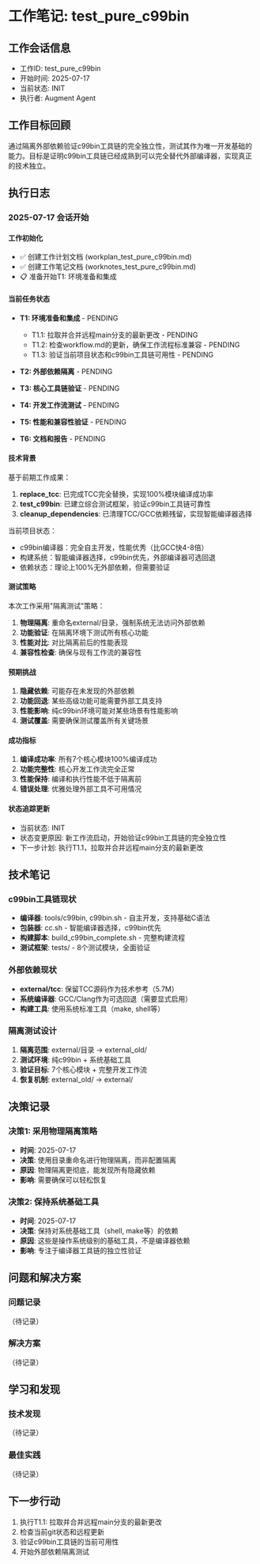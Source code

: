 # 工作笔记: test_pure_c99bin

## 工作会话信息
- 工作ID: test_pure_c99bin
- 开始时间: 2025-07-17
- 当前状态: INIT
- 执行者: Augment Agent

## 工作目标回顾
通过隔离外部依赖验证c99bin工具链的完全独立性，测试其作为唯一开发基础的能力。目标是证明c99bin工具链已经成熟到可以完全替代外部编译器，实现真正的技术独立。

## 执行日志

### 2025-07-17 会话开始

#### 工作初始化
- ✅ 创建工作计划文档 (workplan_test_pure_c99bin.md)
- ✅ 创建工作笔记文档 (worknotes_test_pure_c99bin.md)
- 📋 准备开始T1: 环境准备和集成

#### 当前任务状态
- **T1: 环境准备和集成** - PENDING
  - T1.1: 拉取并合并远程main分支的最新更改 - PENDING
  - T1.2: 检查workflow.md的更新，确保工作流程标准兼容 - PENDING
  - T1.3: 验证当前项目状态和c99bin工具链可用性 - PENDING

- **T2: 外部依赖隔离** - PENDING
- **T3: 核心工具链验证** - PENDING
- **T4: 开发工作流测试** - PENDING
- **T5: 性能和兼容性验证** - PENDING
- **T6: 文档和报告** - PENDING

#### 技术背景
基于前期工作成果：
1. **replace_tcc**: 已完成TCC完全替换，实现100%模块编译成功率
2. **test_c99bin**: 已建立综合测试框架，验证c99bin工具链可靠性
3. **cleanup_dependencies**: 已清理TCC/GCC依赖残留，实现智能编译器选择

当前项目状态：
- c99bin编译器：完全自主开发，性能优秀（比GCC快4-8倍）
- 构建系统：智能编译器选择，c99bin优先，外部编译器可选回退
- 依赖状态：理论上100%无外部依赖，但需要验证

#### 测试策略
本次工作采用"隔离测试"策略：
1. **物理隔离**: 重命名external/目录，强制系统无法访问外部依赖
2. **功能验证**: 在隔离环境下测试所有核心功能
3. **性能对比**: 对比隔离前后的性能表现
4. **兼容性检查**: 确保与现有工作流的兼容性

#### 预期挑战
1. **隐藏依赖**: 可能存在未发现的外部依赖
2. **功能回退**: 某些高级功能可能需要外部工具支持
3. **性能影响**: 纯c99bin环境可能对某些场景有性能影响
4. **测试覆盖**: 需要确保测试覆盖所有关键场景

#### 成功指标
1. **编译成功率**: 所有7个核心模块100%编译成功
2. **功能完整性**: 核心开发工作流完全正常
3. **性能保持**: 编译和执行性能不低于隔离前
4. **错误处理**: 优雅处理外部工具不可用情况

#### 状态追踪更新
- 当前状态: INIT
- 状态变更原因: 新工作流启动，开始验证c99bin工具链的完全独立性
- 下一步计划: 执行T1.1，拉取并合并远程main分支的最新更改

## 技术笔记

### c99bin工具链现状
- **编译器**: tools/c99bin, c99bin.sh - 自主开发，支持基础C语法
- **包装器**: cc.sh - 智能编译器选择，c99bin优先
- **构建脚本**: build_c99bin_complete.sh - 完整构建流程
- **测试框架**: tests/ - 8个测试模块，全面验证

### 外部依赖现状
- **external/tcc**: 保留TCC源码作为技术参考（5.7M）
- **系统编译器**: GCC/Clang作为可选回退（需要显式启用）
- **构建工具**: 使用系统标准工具（make, shell等）

### 隔离测试设计
1. **隔离范围**: external/目录 → external_old/
2. **测试环境**: 纯c99bin + 系统基础工具
3. **验证目标**: 7个核心模块 + 完整开发工作流
4. **恢复机制**: external_old/ → external/

## 决策记录

### 决策1: 采用物理隔离策略
- **时间**: 2025-07-17
- **决策**: 使用目录重命名进行物理隔离，而非配置隔离
- **原因**: 物理隔离更彻底，能发现所有隐藏依赖
- **影响**: 需要确保可以轻松恢复

### 决策2: 保持系统基础工具
- **时间**: 2025-07-17
- **决策**: 保持对系统基础工具（shell, make等）的依赖
- **原因**: 这些是操作系统级别的基础工具，不是编译器依赖
- **影响**: 专注于编译器工具链的独立性验证

## 问题和解决方案

### 问题记录
（待记录）

### 解决方案
（待记录）

## 学习和发现

### 技术发现
（待记录）

### 最佳实践
（待记录）

## 下一步行动
1. 执行T1.1: 拉取并合并远程main分支的最新更改
2. 检查当前git状态和远程更新
3. 验证c99bin工具链的当前可用性
4. 开始外部依赖隔离测试
